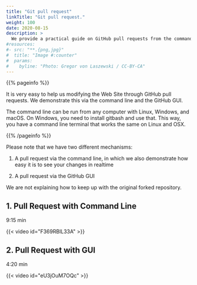 ```yaml
---
title: "Git pull request"
linkTitle: "Git pull request."
weight: 100
date: 2020-08-15
description: >
  We provide a practical guide on GitHub pull requests from the command line and the GUI for this Web site.
#resources:
#- src: "**.{png,jpg}"
#  title: "Image #:counter"
#  params:
#    byline: "Photo: Gregor von Laszewski / CC-BY-CA"
---
```


{{% pageinfo %}}

It is very easy to help us modifying the Web Site through
GitHub pull requests. We demonstrate this via the command line and 
the GitHub GUI.

The command line can be run from any computer with Linux, Windows, and
macOS. On Windows, you need to install gitbash and use that. This way, you have a command line terminal that works the same on Linux and OSX.

{{% /pageinfo %}}

Please note that we have two different mechanisms:

1. A pull request via the command line, in which we also demonstrate how easy it is to see your changes in realtime

2. A pull request via the GitHub GUI

We are not explaining how to keep up with the original forked repository.

## 1. Pull Request with Command Line

9:15 min

{{< video id="F369RBlL33A" >}}

## 2. Pull Request with GUI

4:20 min

{{< video  id="eU3jOuM7OQc" >}}

